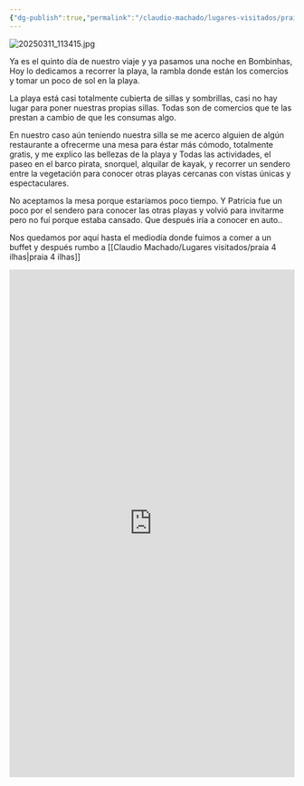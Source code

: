 ```yaml
---
{"dg-publish":true,"permalink":"/claudio-machado/lugares-visitados/praia-bombinhas/"}
---
```


![20250311_113415.jpg](/img/user/Personal/Im%C3%A1genes/20250311_113415.jpg)

Ya es el quinto día de nuestro viaje y ya pasamos una noche en Bombinhas,
Hoy lo dedicamos a recorrer la playa, la rambla donde están los comercios y tomar un poco de sol en la playa.

La playa está casi totalmente cubierta de sillas y sombrillas, casi no hay lugar para poner nuestras propias sillas. Todas son de comercios que te las prestan a cambio de que les consumas algo.

En nuestro caso aún teniendo nuestra silla se me acerco alguien de algún restaurante a ofrecerme una mesa para éstar más cómodo, totalmente gratis, y me explico las bellezas de la playa y Todas las actividades, el paseo en el barco pirata, snorquel, alquilar de kayak, y recorrer un sendero entre la vegetación para conocer otras playas cercanas con vistas únicas y espectaculares. 

No aceptamos la mesa porque estaríamos poco tiempo. Y Patricia fue un poco por el sendero para conocer las otras playas y volvió para invitarme pero no fuí porque estaba cansado. Que después iría a conocer en auto..

Nos quedamos por aquí hasta el mediodía donde fuimos a comer a un buffet y después rumbo a [[Claudio Machado/Lugares visitados/praia 4 ilhas\|praia 4 ilhas]] 

<div style="position: relative; width: 100%; padding-bottom: 177.78%; height: 0; overflow: hidden;">
  <iframe 
    style="position: absolute; top: 0; left: 0; width: 100%; height: 100%;" 
    src="https://youtube.com/embed/870N6m8-a7I" 
    frameborder="0" allowfullscreen>
  </iframe>
</div>

